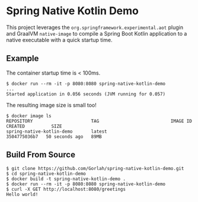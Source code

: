 # Spring Native Kotlin Demo

This project leverages the `org.springframework.experimental.aot` plugin and GraalVM `native-image` to compile a Spring Boot Kotlin application to a native executable with a quick startup time.

## Example
The container startup time is < 100ms.
```shell
$ docker run --rm -it -p 8080:8080 spring-native-kotlin-demo
...
Started application in 0.056 seconds (JVM running for 0.057)
```

The resulting image size is small too!
```shell
$ docker image ls
REPOSITORY                      TAG                           IMAGE ID       CREATED          SIZE
spring-native-kotlin-demo       latest                        3504775036b7   50 seconds ago   89MB
```

## Build From Source

```shell
$ git clone https://github.com/Gorlah/spring-native-kotlin-demo.git
$ cd spring-native-kotlin-demo
$ docker build -t spring-native-kotlin-demo .
$ docker run --rm -it -p 8080:8080 spring-native-kotlin-demo
$ curl -X GET http://localhost:8080/greetings
Hello world!
```